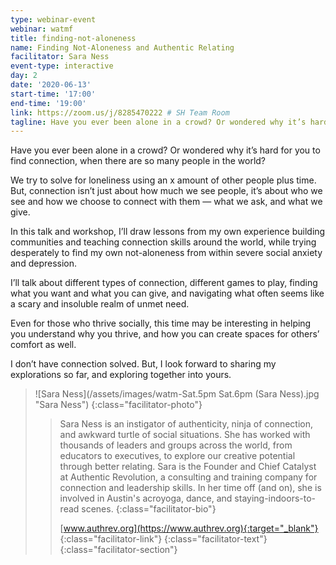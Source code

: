 ```yaml
---
type: webinar-event
webinar: watmf
title: finding-not-aloneness
name: Finding Not-Aloneness and Authentic Relating
facilitator: Sara Ness
event-type: interactive
day: 2
date: '2020-06-13'
start-time: '17:00'
end-time: '19:00'
link: https://zoom.us/j/8285470222 # SH Team Room
tagline: Have you ever been alone in a crowd? Or wondered why it’s hard for you to find connection, when there are so many people in the world?
---
```


Have you ever been alone in a crowd? Or wondered why it’s hard for you to find connection, when there are so many people in the world?

We try to solve for loneliness using an x amount of other people plus time. But, connection isn’t just about how much we see people, it’s about who we see and how we choose to connect with them — what we ask, and what we give.

In this talk and workshop, I’ll draw lessons from my own experience building communities and teaching connection skills around the world, while trying desperately to find my own not-aloneness from within severe social anxiety and depression.

I’ll talk about different types of connection, different games to play, finding what you want and what you can give, and navigating what often seems like a scary and insoluble realm of unmet need.

Even for those who thrive socially, this time may be interesting in helping you understand why you thrive, and how you can create spaces for others’ comfort as well.

I don’t have connection solved. But, I look forward to sharing my explorations so far, and exploring together into yours.

> ![Sara Ness](/assets/images/watm-Sat.5pm Sat.6pm (Sara Ness).jpg "Sara Ness")
> {:class="facilitator-photo"}
>
> > Sara Ness is an instigator of authenticity, ninja of connection, and awkward turtle of social situations. She has worked with thousands of leaders and groups across the world, from educators to executives, to explore our creative potential through better relating. Sara is the Founder and Chief Catalyst at Authentic Revolution, a consulting and training company for connection and leadership skills. In her time off (and on), she is involved in Austin's acroyoga, dance, and staying-indoors-to-read scenes.
> > {:class="facilitator-bio"}
> >
> > [www.authrev.org](https://www.authrev.org){:target="_blank"}
> > {:class="facilitator-link"}
> {:class="facilitator-text"}
{:class="facilitator-section"}

